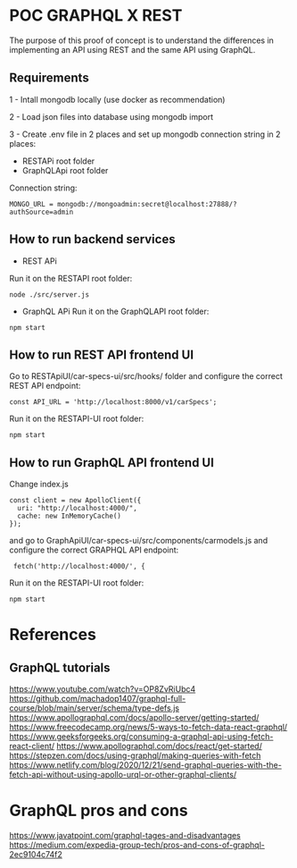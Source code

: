 # POC GRAPHQL X REST

The purpose of this proof of concept is to understand the differences in implementing an API using REST and the same API using GraphQL.

## Requirements

1 - Intall mongodb locally (use docker as recommendation)

2 - Load json files into database using mongodb import

3 - Create .env file in 2 places and set up mongodb connection string in 2 places:

- RESTAPi root folder
- GraphQLApi root folder

Connection string:

```
MONGO_URL = mongodb://mongoadmin:secret@localhost:27888/?authSource=admin
```

## How to run backend services

- REST APi

Run it on the RESTAPI root folder:

```
node ./src/server.js
```

- GraphQL APi
Run it on the GraphQLAPI root folder:

```
npm start
```

## How to run REST API frontend UI

Go to RESTApiUI/car-specs-ui/src/hooks/ folder and configure the correct REST API endpoint:

```
const API_URL = 'http://localhost:8000/v1/carSpecs';
```

Run it on the RESTAPI-UI root folder:

```
npm start
```


## How to run GraphQL API frontend UI

Change index.js

```
const client = new ApolloClient({
  uri: "http://localhost:4000/",
  cache: new InMemoryCache()
});
```

and go to GraphApiUI/car-specs-ui/src/components/carmodels.js and configure the correct GRAPHQL API endpoint:

```
 fetch('http://localhost:4000/', {
````

Run it on the RESTAPI-UI root folder:

````
npm start
````

# References

## GraphQL tutorials
https://www.youtube.com/watch?v=OP8ZvRiUbc4
https://github.com/machadop1407/graphql-full-course/blob/main/server/schema/type-defs.js
https://www.apollographql.com/docs/apollo-server/getting-started/
https://www.freecodecamp.org/news/5-ways-to-fetch-data-react-graphql/
https://www.geeksforgeeks.org/consuming-a-graphql-api-using-fetch-react-client/
https://www.apollographql.com/docs/react/get-started/
https://stepzen.com/docs/using-graphql/making-queries-with-fetch
https://www.netlify.com/blog/2020/12/21/send-graphql-queries-with-the-fetch-api-without-using-apollo-urql-or-other-graphql-clients/


# GraphQL pros and cons
https://www.javatpoint.com/graphql-tages-and-disadvantages
https://medium.com/expedia-group-tech/pros-and-cons-of-graphql-2ec9104c74f2
